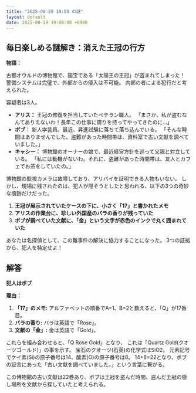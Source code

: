 ```yaml
---
title: "2025-08-29 19:08 の謎"
layout: default
date: 2025-08-29 19:08:00 +0900
---
```

## 毎日楽しめる謎解き：消えた王冠の行方

**物語：**

古都オウルドの博物館で、国宝である「太陽王の王冠」が盗まれてしまった！
警備システムは完璧で、外部からの侵入は不可能。
内部の者による犯行だと考えられた。

容疑者は3人。

*   **アリス：** 王冠の修復を担当していたベテラン職人。
    「まさか、私が盗むなんてありえないわ！長年この仕事に誇りを持ってやってきたのに…」
*   **ボブ：** 新人学芸員。最近、昇進試験に落ちて落ち込んでいる。
    「そんな時間はありませんでした。盗難があった時間帯は、資料室で古い文献を調べていました。」
*   **キャシー：** 博物館のオーナーの娘で、最近経営方針を巡って父親と対立している。
    「私には動機がないわ。それに、盗難があった時間帯は、友人とカフェでお茶をしていたの。」

博物館の監視カメラは故障しており、アリバイを証明できる人物もいない。
しかし、現場に残されたのは、犯人が隠そうとしたと思われる、以下の3つの奇妙な痕跡だけだった。

1.  **王冠が展示されていたケースの下に、小さく「17」と書かれたメモ**
2.  **アリスの作業台に、珍しい外国産のバラの香りが残っていた**
3.  **ボブが調べていた文献に、「金」という文字が赤色のインクで丸く囲まれていた**

あなたは名探偵として、この難事件の解決に協力することになった。
3つの証拠から、犯人を特定せよ！

## 解答

**犯人はボブ**

**理由：**

1.  **「17」のメモ:** アルファベットの順番でA=1、B=2と数えると、「Q」が17番目。
2.  **バラの香り:** バラは英語で「Rose」。
3.  **文献の「金」:** 金は英語で「Gold」。

これらを組み合わせると、「Q Rose Gold」となり、
これは「Quartz Gold(クオーツゴールド)」の事を示す。
宝石のクオーツ(石英)の化学式はSiO2。
元素記号でケイ素(Si)の原子番号は14、酸素(O)の原子番号は8。
14+8=22となり、ボブの証言にあった「古い文献を調べていました。」という言葉に繋がる。

この博物館の古い文献は22巻あり、ボブは王冠を盗んだ時間、盗んだ王冠の隠し場所を文献から探していたと考えられる。
